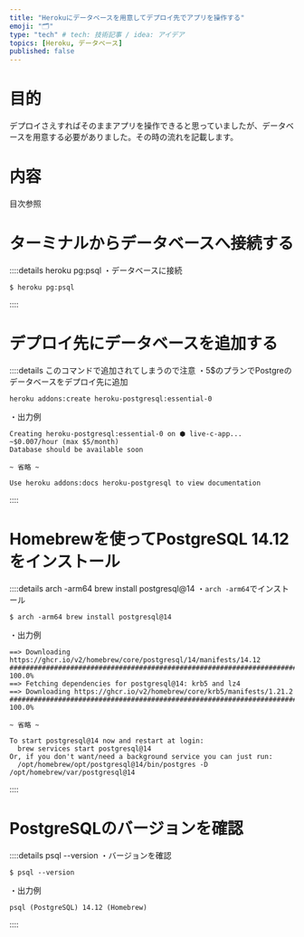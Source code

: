 ```yaml
---
title: "Herokuにデータベースを用意してデプロイ先でアプリを操作する"
emoji: "🗂"
type: "tech" # tech: 技術記事 / idea: アイデア
topics: [Heroku, データベース]
published: false
---
```

# 目的
デプロイさえすればそのままアプリを操作できると思っていましたが、データベースを用意する必要がありました。その時の流れを記載します。

# 内容
目次参照

# ターミナルからデータベースへ接続する
::::details heroku pg:psql
・データベースに接続
```
$ heroku pg:psql
```
::::
# デプロイ先にデータベースを追加する
::::details このコマンドで追加されてしまうので注意
・5$のプランでPostgreのデータベースをデプロイ先に追加
```
heroku addons:create heroku-postgresql:essential-0
```
・出力例
```
Creating heroku-postgresql:essential-0 on ⬢ live-c-app... ~$0.007/hour (max $5/month)
Database should be available soon

~ 省略 ~

Use heroku addons:docs heroku-postgresql to view documentation
```
::::

# Homebrewを使ってPostgreSQL 14.12をインストール

::::details arch -arm64 brew install postgresql@14
・`arch -arm64`でインストール
```
$ arch -arm64 brew install postgresql@14
```
・出力例
```
==> Downloading https://ghcr.io/v2/homebrew/core/postgresql/14/manifests/14.12
################################################################################################################################################### 100.0%
==> Fetching dependencies for postgresql@14: krb5 and lz4
==> Downloading https://ghcr.io/v2/homebrew/core/krb5/manifests/1.21.2
################################################################################################################################################### 100.0%

~ 省略 ~

To start postgresql@14 now and restart at login:
  brew services start postgresql@14
Or, if you don't want/need a background service you can just run:
  /opt/homebrew/opt/postgresql@14/bin/postgres -D /opt/homebrew/var/postgresql@14
  ```
::::

# PostgreSQLのバージョンを確認

::::details psql --version
・バージョンを確認
```
$ psql --version
```
・出力例
```
psql (PostgreSQL) 14.12 (Homebrew)
```
::::